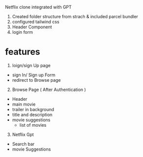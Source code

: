 Netflix clone integrated with GPT

1. Created folder structure from strach & included parcel bundler
2. configured tailwind css
3. Header Component
4. login form

# features

1. loign/sign Up page
  - sign In/ Sign up Form
  - redirect to Browse page
2. Browse Page ( After Authentication )
 - Header 
 - main movie
  - trailer in background
  - title and description 
  - movie suggestions
    - list of movies 

3. Netflix Gpt 
  - Search bar
  - movie Suggestions
